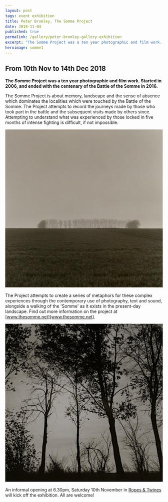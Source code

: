 ```yaml
---
layout: post
tags: event exhibition
title: Peter Bromley, The Somme Project
date: 2018-11-04
published: true
permalink: /gallery/peter-bromley-gallery-exhibition
excerpt: "The Somme Project was a ten year photographic and film work. Started in 2006, and ended with the centenary of the Battle of the Somme in 2016."
heroimage: somme1
---
```



## From 10th Nov to 14th Dec 2018

**The Somme Project was a ten year photographic and film work. Started in 2006, and ended with the centenary of the Battle of the Somme in 2016.**

The Somme Project is about memory, landscape and the sense of absence which dominates the localities which were touched by the Battle of the Somme. The Project attempts to record the journeys made by those who took part in the battle and the subsequent visits made by others since. Attempting to understand what was experienced by those locked in five months of intense fighting is difficult, if not impossible.

![](/assets/images/somme2.png)

The Project attempts to create a series of metaphors for these complex experiences through the contemporary use of photography, text and sound, alongside a walking of the 'Somme' as it exists in the present-day landscape. Find out more information on the project at [www.thesomme.net](www.thesomme.net).

![](/assets/images/somme3.png)

An informal opening at 6.30pm, Saturday 10th November in [Ropes & Twines](https://goo.gl/maps/A4zKscwVLc52) will kick off the exhibition. All are welcome!

